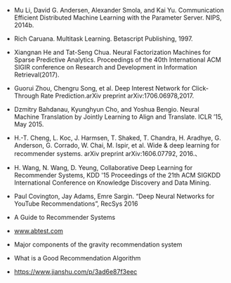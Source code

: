 - Mu Li, David G. Andersen, Alexander Smola, and Kai Yu. Communication Efficient Distributed Machine Learning with the Parameter Server. NIPS, 2014b.
- Rich Caruana. Multitask Learning. Betascript Publishing, 1997.
- Xiangnan He and Tat-Seng Chua. Neural Factorization Machines for Sparse Predictive Analytics. Proceedings of the 40th International ACM SIGIR conference on Research and Development in Information Retrieval(2017).
- Guorui Zhou, Chengru Song, et al. Deep Interest Network for Click-Through Rate Prediction.arXiv preprint arXiv:1706.06978,2017.
- Dzmitry Bahdanau, Kyunghyun Cho, and Yoshua Bengio. Neural Machine Translation by Jointly Learning to Align and Translate. ICLR ’15, May 2015.
- H.-T. Cheng, L. Koc, J. Harmsen, T. Shaked, T. Chandra, H. Aradhye, G. Anderson, G. Corrado, W. Chai, M. Ispir, et al. Wide & deep learning for recommender systems. arXiv preprint arXiv:1606.07792, 2016.、
- H. Wang, N. Wang, D. Yeung, Collaborative Deep Learning for Recommender Systems, KDD '15 Proceedings of the 21th ACM SIGKDD International Conference on Knowledge Discovery and Data Mining.

- Paul Covington, Jay Adams, Emre Sargin. “Deep Neural Networks for YouTube Recommendations”, RecSys 2016

- A Guide to Recommender Systems
- www.abtest.com
- Major components of the gravity recommendation system
- What is a Good Recommendation Algorithm

- https://www.jianshu.com/p/3ad6e87f3eec